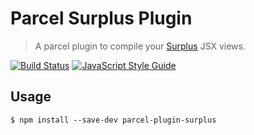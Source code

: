 # Parcel Surplus Plugin
> A parcel plugin to compile your [Surplus](https://github.com/adamhaile/surplus) JSX views.

[![Build Status](https://travis-ci.org/tinchoz49/parcel-plugin-surplus.svg?branch=master)](https://travis-ci.org/tinchoz49/parcel-plugin-surplus)
[![JavaScript Style Guide](https://cdn.rawgit.com/standard/standard/master/badge.svg)](https://github.com/standard/standard)

## Usage
```
$ npm install --save-dev parcel-plugin-surplus
```
